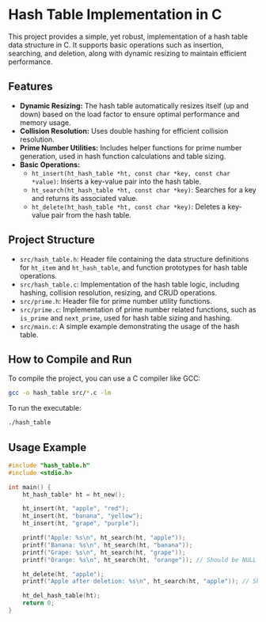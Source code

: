 # Hash Table Implementation in C

This project provides a simple, yet robust, implementation of a hash table data structure in C. It supports basic operations such as insertion, searching, and deletion, along with dynamic resizing to maintain efficient performance.

## Features

*   **Dynamic Resizing:** The hash table automatically resizes itself (up and down) based on the load factor to ensure optimal performance and memory usage.
*   **Collision Resolution:** Uses double hashing for efficient collision resolution.
*   **Prime Number Utilities:** Includes helper functions for prime number generation, used in hash function calculations and table sizing.
*   **Basic Operations:**
    *   `ht_insert(ht_hash_table *ht, const char *key, const char *value)`: Inserts a key-value pair into the hash table.
    *   `ht_search(ht_hash_table *ht, const char *key)`: Searches for a key and returns its associated value.
    *   `ht_delete(ht_hash_table *ht, const char *key)`: Deletes a key-value pair from the hash table.

## Project Structure

*   `src/hash_table.h`: Header file containing the data structure definitions for `ht_item` and `ht_hash_table`, and function prototypes for hash table operations.
*   `src/hash_table.c`: Implementation of the hash table logic, including hashing, collision resolution, resizing, and CRUD operations.
*   `src/prime.h`: Header file for prime number utility functions.
*   `src/prime.c`: Implementation of prime number related functions, such as `is_prime` and `next_prime`, used for hash table sizing and hashing.
*   `src/main.c`: A simple example demonstrating the usage of the hash table.

## How to Compile and Run

To compile the project, you can use a C compiler like GCC:

```bash
gcc -o hash_table src/*.c -lm
```

To run the executable:

```bash
./hash_table
```

## Usage Example

```c
#include "hash_table.h"
#include <stdio.h>

int main() {
    ht_hash_table* ht = ht_new();

    ht_insert(ht, "apple", "red");
    ht_insert(ht, "banana", "yellow");
    ht_insert(ht, "grape", "purple");

    printf("Apple: %s\n", ht_search(ht, "apple"));
    printf("Banana: %s\n", ht_search(ht, "banana"));
    printf("Grape: %s\n", ht_search(ht, "grape"));
    printf("Orange: %s\n", ht_search(ht, "orange")); // Should be NULL

    ht_delete(ht, "apple");
    printf("Apple after deletion: %s\n", ht_search(ht, "apple")); // Should be NULL

    ht_del_hash_table(ht);
    return 0;
}
```
